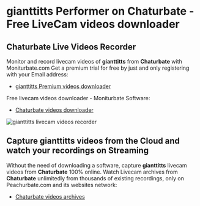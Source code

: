 # gianttitts Performer on Chaturbate - Free LiveCam videos downloader

## Chaturbate Live Videos Recorder

Monitor and record livecam videos of **gianttitts** from **Chaturbate** with Moniturbate.com
Get a premium trial for free by just and only registering with your Email address:
* [gianttitts Premium videos downloader](https://moniturbate.com/request-demo-licence-key.html)

Free livecam videos downloader - Moniturbate Software:
* [Chaturbate videos downloader](https://moniturbate.com/moniturbate-download-software.html)

![gianttitts livecam videos recorder](https://peachurnet.com/templates/moniturbate-software.png)


## Capture gianttitts videos from the Cloud and watch your recordings on Streaming

Without the need of downloading a software, capture **gianttitts** livecam videos from **Chaturbate** 100% online.
Watch Livecam archives from **Chaturbate** unlimitedly from thousands of existing recordings, only on Peachurbate.com and its websites network:
* [Chaturbate videos archives](https://peachurnet.com/)